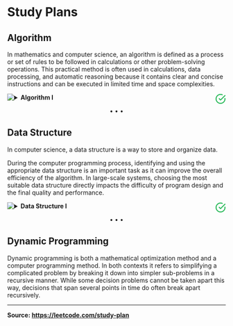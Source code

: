 <h1>Study Plans</h1>

<h2>Algorithm</h2>

<p>
In mathematics and computer science, an algorithm is defined as a process or set of rules to be followed in calculations or other problem-solving operations. This practical method is often used in calculations, data processing, and automatic reasoning because it contains clear and concise instructions and can be executed in limited time and space complexities.
</p>

<details>
<summary>
<img src="https://assets.leetcode.com/static_assets/others/algorithm_I.png" height="24" align="left">
<img src="../.github/assets/images/svg/checkmarks/calendar.svg" height="24" align="right">
<b>Algorithm I</b>
</summary>
 
<h2>Day 1 ・ Binary Search</h2>

<ul>
<li>
<a href="../701-800/704/">Solution</a>
– 
<a href="https://leetcode.com/problems/binary-search/">704. Binary Search</a>
</li>
<li>
<a href="../201-300/278/">Solution</a>
– 
<a href="https://leetcode.com/problems/first-bad-version/">278. First Bad Version</a>
</li>
<li>
<a href="../1-100/35/">Solution</a>
– 
<a href="https://leetcode.com/problems/search-insert-position/">35. Search Insert Position</a>
</li>
</ul>

<h2>Day 2 ・ Two Pointers</h2>
 
<ul>
<li>
<a href="../901-1000/977/">Solution</a>
– 
<a href="https://leetcode.com/problems/squares-of-a-sorted-array/">977. Squares of a Sorted Array</a>
</li>
<li>
<a href="../101-200/189/">Solution</a>
– 
<a href="https://leetcode.com/problems/rotate-array/">189. Rotate Array</a>
</li>
</ul>
  
<h2>Day 3 ・ Two Pointers</h2>

<ul>
<li>
<a href="../201-300/283/">Solution</a>
– 
<a href="https://leetcode.com/problems/move-zeroes/">283. Move Zeroes</a>
</li>
<li>
<a href="../101-200/167/">Solution</a>
– 
<a href="https://leetcode.com/problems/two-sum-ii-input-array-is-sorted/">167. Two Sum II ・ Input Array Is Sorted</a>
</li>
</ul>

<h2>Day 4 ・ Two Pointers</h2>

<ul>
<li>
<a href="../301-400/344/">Solution</a>
– 
<a href="https://leetcode.com/problems/reverse-string/">344. Reverse String</a>
</li>
<li>
<a href="../501-600/557/">Solution</a>
– 
<a href="https://leetcode.com/problems/reverse-words-in-a-string-iii/">557. Reverse Words in a String III</a>
</li>
</ul>

<h2>Day 5 ・ Two Pointers</h2>

<ul>
<li>
<a href="../801-900/876/">Solution</a>
– 
<a href="https://leetcode.com/problems/middle-of-the-linked-list/">876. Middle of the Linked List</a>
</li>
<li>
<a href="../1-100/19/">Solution</a>
– 
<a href="https://leetcode.com/problems/remove-nth-node-from-end-of-list/">19. Remove Nth Node From End of List</a>
</li>
</ul>

<h2>Day 6 ・ Sliding Window</h2>

<ul>
<li>
<a href="../1-100/3/">Solution</a>
– 
<a href="https://leetcode.com/problems/longest-substring-without-repeating-characters/">3. Longest Substring Without Repeating Characters</a>
</li>
<li>
<a href="../501-600/567/">Solution</a>
– 
<a href="https://leetcode.com/problems/permutation-in-string/">567. Permutation in String</a>
</li>
</ul>

<h2>Day 7 ・ Breadth-First Search / Depth-First Search</h2>

<ul>
<li>
<a href="../701-800/733/">Solution</a>
– 
<a href="https://leetcode.com/problems/flood-fill/">733. Flood Fill</a>
</li>
<li>
<a href="../601-700/695/">Solution</a>
– 
<a href="https://leetcode.com/problems/max-area-of-island/">695. Max Area of Island</a>
</li>
</ul>

<h2>Day 8 ・ Breadth-First Search / Depth-First Search</h2>

<ul>
<li>
<a href="../601-700/617/">Solution</a>
– 
<a href="https://leetcode.com/problems/merge-two-binary-trees/">617. Merge Two Binary Trees</a>
</li>
<li>
<a href="../101-200/116/">Solution</a>
– 
<a href="https://leetcode.com/problems/populating-next-right-pointers-in-each-node/">116. Populating Next Right Pointers in Each Node</a>
</li>
</ul>

<h2>Day 9 ・ Breadth-First Search / Depth-First Search</h2>

<ul>
<li>
<a href="../501-600/542/">Solution</a>
– 
<a href="https://leetcode.com/problems/01-matrix/">542. 01 Matrix</a>
</li>
<li>
<a href="../901-1000/994/">Solution</a>
– 
<a href="https://leetcode.com/problems/rotting-oranges/">994. Rotting Oranges</a>
</li>
</ul>

<h2>Day 10 ・ Recursion / Backtracking</h2>

<ul>
<li>
<a href="../1-100/21/">Solution</a>
– 
<a href="https://leetcode.com/problems/merge-two-sorted-lists/">21. Merge Two Sorted Lists</a>
</li>
<li>
<a href="../201-300/206/">Solution</a>
– 
<a href="https://leetcode.com/problems/reverse-linked-list/">206. Reverse Linked List</a>
</li>
</ul>

<h2>Day 11 ・ Recursion / Backtracking</h2>

<ul>
<li>
<a href="../1-100/77/">Solution</a>
– 
<a href="https://leetcode.com/problems/combinations/">77. Combinations</a>
</li>
<li>
<a href="../1-100/46/">Solution</a>
– 
<a href="https://leetcode.com/problems/permutations/">46. Permutations</a>
</li>
<li>
<a href="../701-800/784/">Solution</a>
– 
<a href="https://leetcode.com/problems/letter-case-permutation/">784. Letter Case Permutation</a>
</li>
</ul>

<h2>Day 12 ・ Dynamic Programming</h2>

<ul>
<li>
<a href="../1-100/70/">Solution</a>
– 
<a href="https://leetcode.com/problems/climbing-stairs/">70. Climbing Stairs</a>
</li>
<li>
<a href="../101-200/198/">Solution</a>
– 
<a href="https://leetcode.com/problems/house-robber/">198. House Robber</a>
</li>
<li>
<a href="../101-200/120/">Solution</a>
– 
<a href="https://leetcode.com/problems/triangle/">120. Triangle</a>
</li>
</ul>

<h2>Day 13 ・ Bit Manipulation</h2>

<ul>
<li>
<a href="../201-300/231/">Solution</a>
– 
<a href="https://leetcode.com/problems/power-of-two/">231. Power of Two</a>
</li>
<li>
<a href="../101-200/191/">Solution</a>
– 
<a href="https://leetcode.com/problems/number-of-1-bits/">191. Number of 1 Bits</a>
</li>
</ul>

<h2>Day 14 ・ Bit Manipulation</h2>

<ul>
<li>
<a href="../101-200/190/">Solution</a>
– 
<a href="https://leetcode.com/problems/reverse-bits/">190. Reverse Bits</a>
</li>
<li>
<a href="../101-200/136/">Solution</a>
– 
<a href="https://leetcode.com/problems/single-number/">136. Single Number</a>
</li>
</ul>
  
<hr>

<h4>Source: https://leetcode.com/study-plan/algorithm</h4>

</details>

<p align="center">• • •</p>

<h2>Data Structure</h2>

<p>
In computer science, a data structure is a way to store and organize data.

During the computer programming process, identifying and using the appropriate data structure is an important task as it can improve the overall efficiency of the algorithm. In large-scale systems, choosing the most suitable data structure directly impacts the difficulty of program design and the final quality and performance.
</p>

<details>
<summary>
<img src="https://assets.leetcode.com/static_assets/others/DS_I.png" height="24" align="left">
<img src="../.github/assets/images/svg/checkmarks/calendar.svg" height="24" align="right">
<b>Data Structure I</b>
</summary>

<h2>Day 1 ・ Array</h2>

<ul>
<li>
<a href="../201-300/217/">Solution</a>
– 
<a href="https://leetcode.com/problems/contains-duplicate/">217. Contains Duplicate</a>
</li>
<li>
<a href="../1-100/53/">Solution</a>
– 
<a href="https://leetcode.com/problems/maximum-subarray/">53. Maximum Subarray</a>
</li>
</ul>

<h2>Day 2 ・ Array</h2>

<ul>
<li>
<a href="../1-100/1/">Solution</a>
– 
<a href="">1. Two Sum</a>
</li>
<li>
<a href="../1-100/88/">Solution</a>
– 
<a href="https://leetcode.com/problems/merge-sorted-array/">88. Merge Sorted Array</a>
</li>
</ul>

<h2>Day 3 ・ Array</h2>

<ul>
<li>
<a href="../301-400/350/">Solution</a>
– 
<a href="https://leetcode.com/problems/intersection-of-two-arrays-ii/">350. Intersection of Two Arrays II</a>
</li>
<li>
<a href="../101-200/121/">Solution</a>
– 
<a href="https://leetcode.com/problems/best-time-to-buy-and-sell-stock/">121. Best Time to Buy and Sell Stock</a>
</li>
</ul>

<h2>Day 4 ・ Array</h2>

<ul>
<li>
<a href="../501-600/566/">Solution</a>
– 
<a href="https://leetcode.com/problems/reshape-the-matrix/">566. Reshape the Matrix</a>
</li>
<li>
<a href="../101-200/118/">Solution</a>
– 
<a href="https://leetcode.com/problems/pascals-triangle/">118. Pascal's Triangle</a>
</li>
</ul>

<h2>Day 5 ・ Array</h2>

<ul>
<li>
<a href="../1-100/36/">Solution</a>
– 
<a href="https://leetcode.com/problems/valid-sudoku/">36. Valid Sudoku</a>
</li>
<li>
<a href="../1-100/74/">Solution</a>
– 
<a href="https://leetcode.com/problems/search-a-2d-matrix/">74. Search a 2D Matrix</a>
</li>
</ul>

<h2>Day 6 ・ String</h2>

<ul>
<li>
<a href="../301-400/387/">Solution</a>
– 
<a href="https://leetcode.com/problems/first-unique-character-in-a-string/">387. First Unique Character in a String</a>
</li>
<li>
<a href="../301-400/383/">Solution</a>
– 
<a href="https://leetcode.com/problems/ransom-note/">383. Ransom Note</a>
</li>
<li>
<a href="../201-300/242/">Solution</a>
– 
<a href="https://leetcode.com/problems/valid-anagram/">242. Valid Anagram</a>
</li>
</ul>

<h2>Day 7 ・ Linked List</h2>

<ul>
<li>
<a href="../101-200/141/">Solution</a>
– 
<a href="https://leetcode.com/problems/linked-list-cycle/">141. Linked List Cycle</a>
</li>
<li>
<a href="../1-100/21/">Solution</a>
– 
<a href="https://leetcode.com/problems/merge-two-sorted-lists/">21. Merge Two Sorted Lists</a>
</li>
<li>
<a href="../201-300/203/">Solution</a>
– 
<a href="https://leetcode.com/problems/remove-linked-list-elements/">203. Remove Linked List Elements</a>
</li>
</ul>

<h2>Day 8 ・ Linked List</h2>

<ul>
<li>
<a href="../201-300/206/">Solution</a>
– 
<a href="https://leetcode.com/problems/reverse-linked-list/">206. Reverse Linked List</a>
</li>
<li>
<a href="../1-100/83/">Solution</a>
– 
<a href="https://leetcode.com/problems/remove-duplicates-from-sorted-list/">83. Remove Duplicates from Sorted List</a>
</li>
</ul>

<h2>Day 9 ・ Stack / Queue</h2>

<ul>
<li>
<a href="../1-100/20/">Solution</a>
– 
<a href="https://leetcode.com/problems/valid-parentheses/">20. Valid Parentheses</a>
</li>
<li>
<a href="../201-300/232/">Solution</a>
– 
<a href="https://leetcode.com/problems/implement-queue-using-stacks/">232. Implement Queue using Stacks</a>
</li>
</ul>

<h2>Day 10 ・ Tree</h2>

<ul>
<li>
<a href="../101-200/144/">Solution</a>
– 
<a href="https://leetcode.com/problems/binary-tree-preorder-traversal/">144. Binary Tree Preorder Traversal</a>
</li>
<li>
<a href="../1-100/94/">Solution</a>
– 
<a href="https://leetcode.com/problems/binary-tree-inorder-traversal/">94. Binary Tree Inorder Traversal</a>
</li>
<li>
<a href="../101-200/145/">Solution</a>
– 
<a href="https://leetcode.com/problems/binary-tree-postorder-traversal/">145. Binary Tree Postorder Traversal</a>
</li>
</ul>

<h2>Day 11 ・ Tree</h2>

<ul>
<li>
<a href="../101-200/102/">Solution</a>
– 
<a href="https://leetcode.com/problems/binary-tree-level-order-traversal/">102. Binary Tree Level Order Traversal</a>
</li>
<li>
<a href="../101-200/104/">Solution</a>
– 
<a href="https://leetcode.com/problems/maximum-depth-of-binary-tree/">104. Maximum Depth of Binary Tree</a>
</li>
<li>
<a href="../101-200/101/">Solution</a>
– 
<a href="https://leetcode.com/problems/symmetric-tree/">101. Symmetric Tree</a>
</li>
</ul>

<h2>Day 12 ・ Tree</h2>

<ul>
<li>
<a href="../201-300/226/">Solution</a>
– 
<a href="https://leetcode.com/problems/invert-binary-tree/">226. Invert Binary Tree</a>
</li>
<li>
<a href="../101-200/112/">Solution</a>
– 
<a href="https://leetcode.com/problems/path-sum/">112. Path Sum</a>
</li>
</ul>

<h2>Day 13 ・ Tree</h2>

<ul>
<li>
<a href="../601-700/700/">Solution</a>
– 
<a href="https://leetcode.com/problems/search-in-a-binary-search-tree/">700. Search in a Binary Search Tree</a>
</li>
<li>
<a href="../701-800/701/">Solution</a>
– 
<a href="https://leetcode.com/problems/insert-into-a-binary-search-tree/">701. Insert into a Binary Search Tree</a>
</li>
</ul>

<h2>Day 14 ・ Tree</h2>

<ul>
<li>
<a href="../1-100/98/">Solution</a>
– 
<a href="https://leetcode.com/problems/validate-binary-search-tree/">98. Validate Binary Search Tree</a>
</li>
<li>
<a href="../601-700/653/">Solution</a>
– 
<a href="https://leetcode.com/problems/two-sum-iv-input-is-a-bst/">653. Two Sum IV ・ Input is a BST</a>
</li>
<li>
<a href="../201-300/235/">Solution</a>
– 
<a href="https://leetcode.com/problems/lowest-common-ancestor-of-a-binary-search-tree/">235. Lowest Common Ancestor of a Binary Search Tree</a>
</li>
</ul>
</details>

<p align="center">• • •</p>

<h2>Dynamic Programming</h2>

<p>
Dynamic programming is both a mathematical optimization method and a computer programming method. In both contexts it refers to simplifying a complicated problem by breaking it down into simpler sub-problems in a recursive manner. While some decision problems cannot be taken apart this way, decisions that span several points in time do often break apart recursively.
</p>

---

**Source: https://leetcode.com/study-plan**
